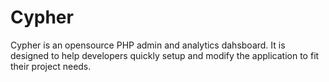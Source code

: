 # Cypher
Cypher is an opensource PHP admin and analytics dahsboard. It is designed to help developers quickly setup and modify the application to fit their project needs. 